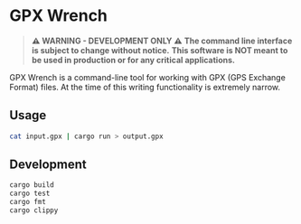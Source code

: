 # GPX Wrench

> **⚠️ WARNING - DEVELOPMENT ONLY ⚠️**
> **The command line interface is subject to change without notice.**
> **This software is NOT meant to be used in production or for any critical applications.**

GPX Wrench is a command-line tool for working with GPX (GPS Exchange Format) files. At the
time of this writing functionality is extremely narrow.

## Usage

```bash
cat input.gpx | cargo run > output.gpx
```

## Development

```bash
cargo build
cargo test
cargo fmt
cargo clippy
```
